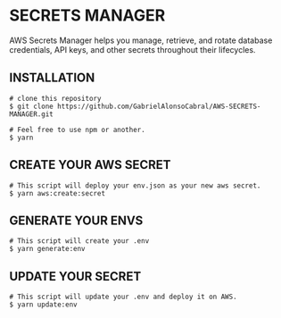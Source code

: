 # SECRETS MANAGER
  AWS Secrets Manager helps you manage, retrieve, and rotate database credentials, API keys, and other secrets throughout their lifecycles.

## INSTALLATION

```
# clone this repository
$ git clone https://github.com/GabrielAlonsoCabral/AWS-SECRETS-MANAGER.git

# Feel free to use npm or another. 
$ yarn
```

## CREATE YOUR AWS SECRET 

```
# This script will deploy your env.json as your new aws secret.
$ yarn aws:create:secret
```

## GENERATE YOUR ENVS

```
# This script will create your .env
$ yarn generate:env
```

## UPDATE YOUR SECRET

```
# This script will update your .env and deploy it on AWS.
$ yarn update:env
```
